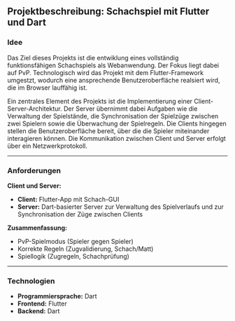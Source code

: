 ## Projektbeschreibung: Schachspiel mit Flutter und Dart

### Idee

Das Ziel dieses Projekts ist die entwiklung eines vollständig funktionsfähigen Schachspiels als Webanwendung. Der Fokus liegt dabei auf PvP. Technologisch wird das Projekt mit dem Flutter-Framework umgestzt, wodurch eine ansprechende Benutzeroberfläche realsiert wird, die im Browser lauffähig ist.

Ein zentrales Element des Projekts ist die Implementierung einer Client-Server-Architektur. Der Server übernimmt dabei Aufgaben wie die Verwaltung der Spielstände, die Synchronisation der Spielzüge zwischen zwei Spielern sowie die Überwachung der Spielregeln. Die Clients hingegen stellen die Benutzeroberfläche bereit, über die die Spieler miteinander interagieren können. Die Kommunikation zwischen Client und Server erfolgt über ein Netzwerkprotokoll.

---

### Anforderungen

**Client und Server:**

- **Client:** Flutter-App mit Schach-GUI  
- **Server:** Dart-basierter Server zur Verwaltung des Spielverlaufs und zur Synchronisation der Züge zwischen Clients

**Zusammenfassung:**

- PvP-Spielmodus (Spieler gegen Spieler)  
- Korrekte Regeln (Zugvalidierung, Schach/Matt)  
- Spiellogik (Zugregeln, Schachprüfung)  

---

### Technologien

- **Programmiersprache:** Dart  
- **Frontend:** Flutter 
- **Backend:** Dart